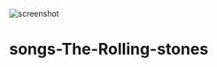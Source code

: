![screenshot](https://user-images.githubusercontent.com/70913658/127874511-eb97ea24-58ac-44f9-af42-23db9ed2b07b.png)
# songs-The-Rolling-stones
